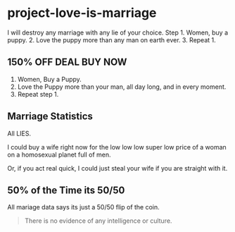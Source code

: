 # project-love-is-marriage
I will destroy any marriage with any lie of your choice. Step 1. Women, buy a puppy. 2. Love the puppy more than any man on earth ever. 3. Repeat 1.

150% OFF DEAL BUY NOW
---
1. Women, Buy a Puppy.
2. Love the Puppy more than your man, all day long, and in every moment.
3. Repeat step 1.

Marriage Statistics
---
All LIES.

I could buy a wife right now for the low low low super low price of a woman on a homosexual planet full of men.

Or, if you act real quick, I could just steal your wife if you are straight with it.

50% of the Time its 50/50
---
All mariage data says its just a 50/50 flip of the coin. 
> There is no evidence of any intelligence or culture.
